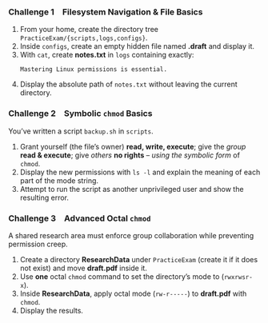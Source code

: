
### Challenge 1 Filesystem Navigation & File Basics

1. From your home, create the directory tree `PracticeExam/{scripts,logs,configs}`.  
2. Inside `configs`, create an empty hidden file named **.draft** and display it.  
3. With `cat`, create **notes.txt** in `logs` containing exactly:
   ```
   Mastering Linux permissions is essential.
   ```  
4. Display the absolute path of `notes.txt` without leaving the current directory.



### Challenge 2 Symbolic `chmod` Basics

You’ve written a script `backup.sh` in `scripts`.

1. Grant yourself (the file’s owner) **read, write, execute**; give the *group* **read & execute**; give *others* **no rights** – *using the symbolic form* of `chmod`.  
2. Display the new permissions with `ls -l` and explain the meaning of each part of the mode string.  
3. Attempt to run the script as another unprivileged user and show the resulting error.



### Challenge 3 Advanced Octal `chmod`

A shared research area must enforce group collaboration while preventing permission creep.

1. Create a directory **ResearchData** under `PracticeExam` (create it if it does not exist) and move **draft.pdf** inside it.
2. Use **one** octal `chmod` command to set the directory’s mode to (`rwxrwsr-x`).
3. Inside **ResearchData**, apply octal mode  (`rw-r-----`) to **draft.pdf** with `chmod`.
4. Display the results.


